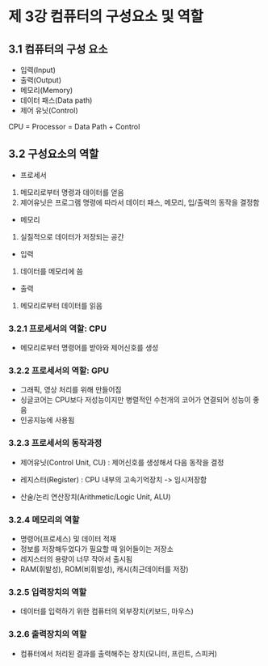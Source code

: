 # 제 3강 컴퓨터의 구성요소 및 역할
## 3.1 컴퓨터의 구성 요소
- 입력(Input)
- 출력(Output)
- 메모리(Memory)
- 데이터 패스(Data path)
- 제어 유닛(Control)

CPU = Processor = Data Path + Control

## 3.2 구성요소의 역할
- 프로세서
 1. 메모리로부터 명령과 데이터를 얻음
 2. 제어유닛은 프로그램 명령에 따라서 데이터 패스, 메모리, 입/출력의 동작을 결정함

- 메모리
 1. 실질적으로 데이터가 저장되는 공간

- 입력
 1. 데이터를 메모리에 씀

- 출력
 1. 메모리로부터 데이터를 읽음 

### 3.2.1 프로세서의 역할: CPU
-  메모리로부터 명령어를 받아와 제어신호를 생성

### 3.2.2 프로세서의 역할: GPU
- 그래픽, 영상 처리를 위해 만들어짐 
- 싱글코어는 CPU보다 저성능이지만 병렬적인 수천개의 코어가 연결되어 성능이 좋음
- 인공지능에 사용됨

### 3.2.3 프로세서의 동작과정
- 제어유닛(Control Unit, CU) : 제어신호를 생성해서 다음 동작을 결정
 
- 레지스터(Register) : CPU 내부의 고속기억장치 -> 임시저장함

- 산술/논리 연산장치(Arithmetic/Logic Unit, ALU)

### 3.2.4 메모리의 역할
- 명령어(프로세스) 및 데이터 적재
- 정보를 저장해두었다가 필요할 때 읽어들이는 저장소
- 레지스터의 용량이 너무 작아서 출시됨
- RAM(휘발성), ROM(비휘발성), 캐시(최근데이터를 저장)

### 3.2.5 입력장치의 역할
- 데이터를 입력하기 위한 컴퓨터의 외부장치(키보드, 마우스)

### 3.2.6 출력장치의 역할
- 컴퓨터에서 처리된 결과를 출력해주는 장치(모니터, 프린트, 스피커)
